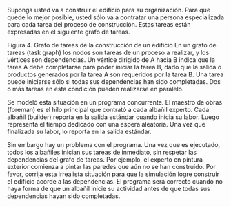 Suponga usted va a construir el edificio para su organización. Para que quede lo mejor posible, usted sólo va a contratar una persona especializada para cada tarea del proceso de construcción. Estas tareas están expresadas en el siguiente grafo de tareas.

Figura 4. Grafo de tareas de la construcción de un edificio
En un grafo de tareas (task graph) los nodos son tareas de un proceso a realizar, y los vértices son dependencias. Un vértice dirigido de A hacia B indica que la tarea A debe completarse para poder iniciar la tarea B, dado que la salida o productos generados por la tarea A son requeridos por la tarea B. Una tarea puede iniciarse sólo si todas sus dependencias han sido completadas. Dos o más tareas en esta condición pueden realizarse en paralelo.

Se modeló esta situación en un programa concurrente. El maestro de obras (foreman) es el hilo principal que contrató a cada albañil experto. Cada albañil (builder) reporta en la salida estándar cuando inicia su labor. Luego representa el tiempo dedicado con una espera aleatoria. Una vez que finalizada su labor, lo reporta en la salida estándar.

Sin embargo hay un problema con el programa. Una vez que es ejecutado, todos los albañiles inician sus tareas de inmediato, sin respetar las dependencias del grafo de tareas. Por ejemplo, el experto en pintura exterior comienza a pintar las paredes que aún no se han construido. Por favor, corrija esta irrealista situación para que la simulación logre construir el edificio acorde a las dependencias. El programa será correcto cuando no haya forma de que un albañil inicie su actividad antes de que todas sus dependencias hayan sido completadas.